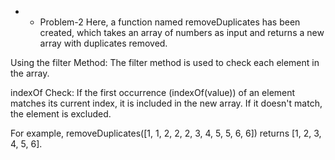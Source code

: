 * * Problem-2
Here, a function named removeDuplicates has been created, which takes an array of numbers as input and returns a new array with duplicates removed.

Using the filter Method: The filter method is used to check each element in the array.

indexOf Check: If the first occurrence (indexOf(value)) of an element matches its current index, it is included in the new array. If it doesn't match, the element is excluded.

For example, removeDuplicates([1, 1, 2, 2, 2, 3, 4, 5, 5, 6, 6]) returns [1, 2, 3, 4, 5, 6].
